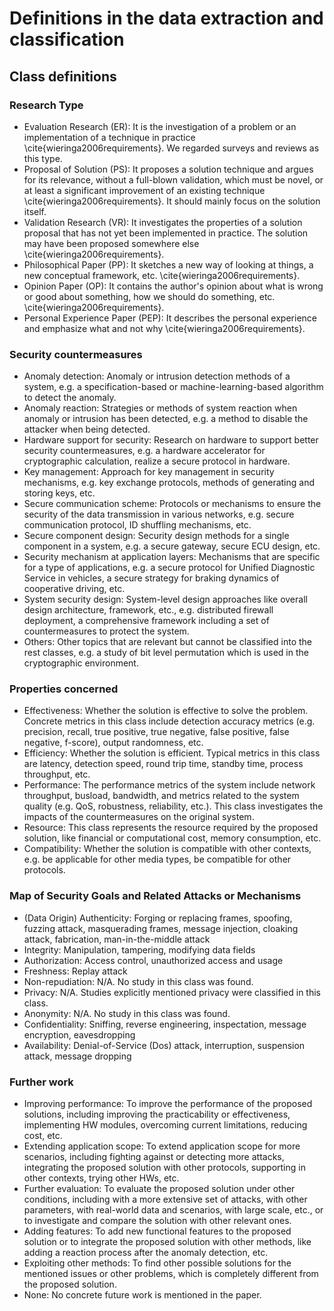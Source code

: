 # Definitions in the data extraction and classification 

## Class definitions

### Research Type
- Evaluation Research (ER): It is the investigation of a problem or an implementation of a technique in practice \cite{wieringa2006requirements}. We regarded surveys and reviews as this type.
- Proposal of Solution (PS): It proposes a solution technique and argues for its relevance, without a full-blown validation, which must be novel, or at least a significant improvement of an existing technique \cite{wieringa2006requirements}. It should mainly focus on the solution itself.
- Validation Research (VR): It investigates the properties of a solution proposal that has not yet been implemented in practice. The solution may have been proposed somewhere else \cite{wieringa2006requirements}. 
- Philosophical Paper (PP): It sketches a new way of looking at things, a new conceptual framework, etc. \cite{wieringa2006requirements}. 
- Opinion Paper (OP): It contains the author's opinion about what is wrong or good about something, how we should do something, etc. \cite{wieringa2006requirements}. 
- Personal Experience Paper (PEP): It describes the personal experience and emphasize what and not why \cite{wieringa2006requirements}. 

### Security countermeasures
- Anomaly detection: Anomaly or intrusion detection methods of a system, e.g. a specification-based or machine-learning-based algorithm to detect the anomaly.
- Anomaly reaction: Strategies or methods of system reaction when anomaly or intrusion has been detected, e.g. a method to disable the attacker when being detected.
- Hardware support for security: Research on hardware to support better security countermeasures, e.g. a hardware accelerator for cryptographic calculation, realize a secure protocol in hardware.
- Key management: Approach for key management in security mechanisms, e.g. key exchange protocols, methods of generating and storing keys, etc.
- Secure communication scheme: Protocols or mechanisms to ensure the security of the data transmission in various networks, e.g. secure communication protocol, ID shuffling mechanisms, etc.
- Secure component design: Security design methods for a single component in a system, e.g. a secure gateway, secure ECU design, etc.
- Security mechanism at application layers: Mechanisms that are specific for a type of applications, e.g. a secure protocol for Unified Diagnostic Service in vehicles, a secure strategy for braking dynamics of cooperative driving, etc.
- System security design: System-level design approaches like overall design architecture, framework, etc., e.g. distributed firewall deployment, a comprehensive framework including a set of countermeasures to protect the system.
- Others: Other topics that are relevant but cannot be classified into the rest classes, e.g. a study of bit level permutation which is used in the cryptographic environment.

### Properties concerned
- Effectiveness: Whether the solution is effective to solve the problem. Concrete metrics in this class include detection accuracy metrics (e.g. precision, recall, true positive, true negative, false positive, false negative, f-score), output randomness, etc.
- Efficiency: Whether the solution is efficient. Typical metrics in this class are latency, detection speed, round trip time, standby time, process throughput, etc.
- Performance: The performance metrics of the system include network throughput, busload, bandwidth, and metrics related to the system quality (e.g. QoS, robustness, reliability, etc.). This class investigates the impacts of the countermeasures on the original system.
- Resource: This class represents the resource required by the proposed solution, like financial or computational cost, memory consumption, etc.
- Compatibility: Whether the solution is compatible with other contexts, e.g. be applicable for other media types, be compatible for other protocols.

### Map of Security Goals and Related Attacks or Mechanisms

- (Data Origin) Authenticity: Forging or replacing frames, spoofing, fuzzing attack, masquerading frames, message injection, cloaking attack, fabrication, man-in-the-middle attack 
- Integrity: Manipulation, tampering, modifying data fields 
- Authorization: Access control, unauthorized access and usage 
- Freshness: Replay attack 
- Non-repudiation:  N/A. No study in this class was found. 
- Privacy: N/A. Studies explicitly mentioned privacy were classified in this class.
- Anonymity: N/A. No study in this class was found. 
- Confidentiality:  Sniffing, reverse engineering, inspectation, message encryption, eavesdropping 
- Availability: Denial-of-Service (Dos) attack, interruption, suspension attack, message dropping 

### Further work
- Improving performance: To improve the performance of the proposed solutions, including improving the practicability or effectiveness, implementing HW modules, overcoming current limitations, reducing cost, etc.
- Extending application scope: To extend application scope for more scenarios, including fighting against or detecting more attacks, integrating the proposed solution with other protocols, supporting in other contexts, trying other HWs, etc.
- Further evaluation: To evaluate the proposed solution under other conditions, including with a more extensive set of attacks, with other parameters, with real-world data and scenarios, with large scale, etc., or to investigate and compare the solution with other relevant ones.
- Adding features: To add new functional features to the proposed solution or to integrate the proposed solution with other methods, like adding a reaction process after the anomaly detection, etc.
- Exploiting other methods: To find other possible solutions for the mentioned issues or other problems, which is completely different from the proposed solution.
- None: No concrete future work is mentioned in the paper.


